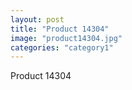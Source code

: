```yaml
---
layout: post
title: "Product 14304"
image: "product14304.jpg"
categories: "category1"
---
```

Product 14304
